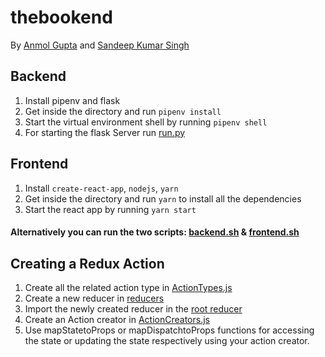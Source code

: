 # thebookend

By [Anmol Gupta](https://github.com/gupta-anmol) and [Sandeep Kumar Singh](https://github.com/itissandeep98)


## Backend
1. Install pipenv and flask
2. Get inside the directory and run `pipenv install`
3. Start the virtual environment shell by running `pipenv shell`
4. For starting the flask Server run [run.py](back-end/run.py)

## Frontend
1. Install `create-react-app`, `nodejs`, `yarn`
2. Get inside the directory and run `yarn` to install all the dependencies
3. Start the react app by running `yarn start`

#### Alternatively you can run the two scripts: [backend.sh](backend.sh) & [frontend.sh](frontend.sh)

## Creating a Redux Action
1. Create all the related action type in [ActionTypes.js](front-end/src/store/ActionTypes.js)
2. Create a new reducer in [reducers](front-end/src/store/reducers)
3. Import the newly created reducer in the [root reducer](front-end/src/store/reducers/rootReducer.js)
4. Create an Action creator in [ActionCreators.js](front-end/src/store/ActionCreators.js)
5. Use mapStatetoProps or mapDispatchtoProps functions for accessing the state or updating the state respectively using your action creator.
